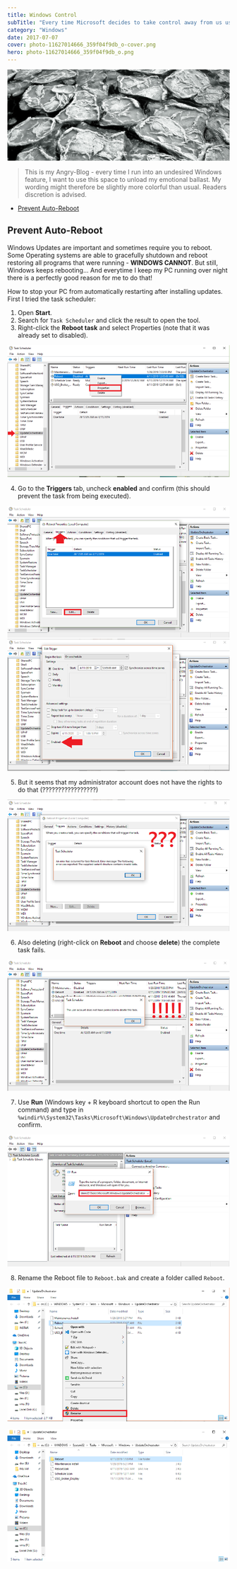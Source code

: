 ```yaml
---
title: Windows Control
subTitle: "Every time Microsoft decides to take control away from us users, I am one step closer to permanetly switch to LINUX #DELETEWINDOWS"
category: "Windows"
date: 2017-07-07
cover: photo-11627014666_359f04f9db_o-cover.png
hero: photo-11627014666_359f04f9db_o.png
---
```


![Hokkaido, Abashiri](./photo-11627014666_359f04f9db_o.png)


> This is my Angry-Blog - every time I run into an undesired Windows feature, I want to use this space to unload my emotional ballast. My wording might therefore be slightly more colorful than usual. Readers discretion is advised.



<!-- TOC -->

- [Prevent Auto-Reboot](#prevent-auto-reboot)

<!-- /TOC -->


## Prevent Auto-Reboot

Windows Updates are important and sometimes require you to reboot. Some Operating systems are able to gracefully shutdown and reboot restoring all programs that were running - __WINDOWS CANNOT__. But still, Windows keeps rebooting... And everytime I keep my PC running over night there is a perfectly good reason for me to do that!

How to stop your PC from automatically restarting after installing updates. First I tried the task scheduler:

1. Open __Start__.
2. Search for `Task Scheduler` and click the result to open the tool.
3. Right-click the __Reboot task__ and select Properties (note that it was already set to disabled).


![Windows 10 Whisperer](./win10_01.png)


4. Go to the __Triggers__ tab, uncheck __enabled__ and confirm (this should prevent the task from being executed).


![Windows 10 Whisperer](./win10_02.png)
![Windows 10 Whisperer](./win10_03.png)


5. But it seems that my administrator account does not have the rights to do that (?????????????????)


![Windows 10 Whisperer](./win10_04.png)


6. Also deleting (right-click on __Reboot__ and choose __delete__) the complete task fails.


![Windows 10 Whisperer](./win10_05.png)


7. Use __Run__ (Windows key + R keyboard shortcut to open the Run command) and type in `%windir%\System32\Tasks\Microsoft\Windows\UpdateOrchestrator` and confirm.


![Windows 10 Whisperer](./win10_06.png)


8. Rename the Reboot file to `Reboot.bak` and create a folder called `Reboot`.


![Windows 10 Whisperer](./win10_07.png)

![Windows 10 Whisperer](./win10_08.png)